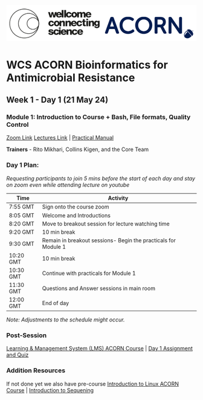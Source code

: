 # ![alt tag](course_data/WCS_ACORN_Logo.png)

# WCS ACORN Bioinformatics for Antimicrobial Resistance

## Week 1 - Day 1 (21 May 24)

### Module 1: Introduction to Course + Bash, File formats, Quality Control
[Zoom Link](#) 
[Lectures Link](#) | [Practical Manual](#)

**Trainers** - Rito Mikhari, Collins Kigen, and the Core Team

### Day 1 Plan: 
*Requesting participants to join 5 mins before the start of each day and stay on zoom even while attending lecture on youtube*

| Time       | Activity                                      |
|------------|-----------------------------------------------|
| 7:55 GMT   | Sign onto the course zoom                    |
| 8:05 GMT   | Welcome and Introductions                    |
| 8:20 GMT   | Move to breakout session for lecture watching time |
| 9:20 GMT   | 10 min break                                  |
| 9:30 GMT   | Remain in breakout sessions- Begin the practicals for Module 1                   |
| 10:20 GMT  | 10 min break                                  |
| 10:30 GMT  | Continue with practicals for Module 1         |
| 11:30 GMT  | Questions and Answer sessions in main room    |
| 12:00 GMT  | End of day                                           |

*Note: Adjustments to the schedule might occur.*

### Post-Session 
[Learning & Management System (LMS) ACORN Course](#) | [Day 1 Assignment and Quiz](#) 

### Addition Resources
If not done yet we also have pre-course [Introduction to Linux ACORN Course](#) | [Introduction to Sequening](#) 


